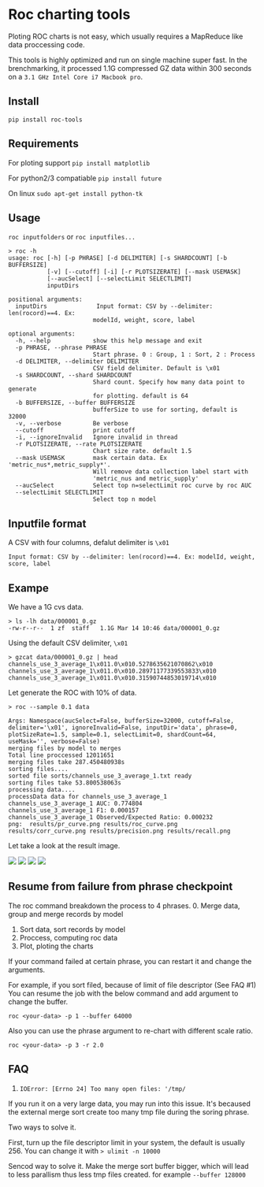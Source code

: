 # Roc charting tools
Ploting ROC charts is not easy, which usually requires a MapReduce like data proccessing code.

This tools is highly optimized and run on single machine super fast.
In the brenchmarking, it processed 1.1G compressed GZ data within 300 seconds on a `3.1 GHz Intel Core i7 Macbook pro`.

## Install

`pip install roc-tools`

## Requirements

For ploting support
`pip install matplotlib`

For python2/3 compatiable
`pip install future`

On linux
`sudo apt-get install python-tk`

## Usage

`roc inputfolders` or `roc inputfiles...`

```
> roc -h
usage: roc [-h] [-p PHRASE] [-d DELIMITER] [-s SHARDCOUNT] [-b BUFFERSIZE]
           [-v] [--cutoff] [-i] [-r PLOTSIZERATE] [--mask USEMASK]
           [--aucSelect] [--selectLimit SELECTLIMIT]
           inputDirs

positional arguments:
  inputDirs              Input format: CSV by --delimiter: len(rocord)==4. Ex:
                        modelId, weight, score, label

optional arguments:
  -h, --help            show this help message and exit
  -p PHRASE, --phrase PHRASE
                        Start phrase. 0 : Group, 1 : Sort, 2 : Process
  -d DELIMITER, --delimiter DELIMITER
                        CSV field delimiter. Default is \x01
  -s SHARDCOUNT, --shard SHARDCOUNT
                        Shard count. Specify how many data point to generate
                        for plotting. default is 64
  -b BUFFERSIZE, --buffer BUFFERSIZE
                        bufferSize to use for sorting, default is 32000
  -v, --verbose         Be verbose
  --cutoff              print cutoff
  -i, --ignoreInvalid   Ignore invalid in thread
  -r PLOTSIZERATE, --rate PLOTSIZERATE
                        Chart size rate. default 1.5
  --mask USEMASK        mask certain data. Ex 'metric_nus*,metric_supply*'.
                        Will remove data collection label start with
                        'metric_nus and metric_supply'
  --aucSelect           Select top n=selectLimit roc curve by roc AUC
  --selectLimit SELECTLIMIT
                        Select top n model
```

## Inputfile format
A CSV with four columns, defalut delimiter is `\x01`


`Input format: CSV by --delimiter: len(rocord)==4. Ex: modelId, weight, score, label`


## Exampe

We have a 1G cvs data.
```
> ls -lh data/000001_0.gz
-rw-r--r--  1 zf  staff   1.1G Mar 14 10:46 data/000001_0.gz
```

Using the default CSV delimiter, `\x01`
```
> gzcat data/000001_0.gz | head
channels_use_3_average_1\x011.0\x010.5278635621070862\x010
channels_use_3_average_1\x011.0\x010.28971177339553833\x010
channels_use_3_average_1\x011.0\x010.31590744853019714\x010
```

Let generate the ROC with 10% of data.
```
> roc --sample 0.1 data
```

```
Args: Namespace(aucSelect=False, bufferSize=32000, cutoff=False, delimiter='\x01', ignoreInvalid=False, inputDir='data', phrase=0, plotSizeRate=1.5, sample=0.1, selectLimit=0, shardCount=64, useMask='', verbose=False)
merging files by model to merges
Total line proccessed 12011651
merging files take 287.450480938s
sorting files....
sorted file sorts/channels_use_3_average_1.txt ready
sorting files take 53.800538063s
processing data....
processData data for channels_use_3_average_1
channels_use_3_average_1 AUC: 0.774804
channels_use_3_average_1 F1: 0.000157
channels_use_3_average_1 Observed/Expected Ratio: 0.000232
png:  results/pr_curve.png results/roc_curve.png results/corr_curve.png results/precision.png results/recall.png
```

Let take a look at the result image.

![](images/roc_curve.png)
![](images/pr_curve.png)
![](images/precision.png)
![](images/recall.png)

## Resume from failure from phrase checkpoint

The roc command breakdown the process to 4 phrases.
0. Merge data, group and merge records by model
1. Sort data, sort records by model
2. Proccess, computing roc data
3. Plot, ploting the charts

If your command failed at certain phrase, you can restart it and change the arguments.

For example, if you sort filed, because of limit of file descriptor (See FAQ #1)
You can resume the job with the below command and add argument to change the buffer.
```
roc <your-data> -p 1 --buffer 64000
```

Also you can use the phrase argument to re-chart with different scale ratio.

```
roc <your-data> -p 3 -r 2.0
```

## FAQ

1. ```IOError: [Errno 24] Too many open files: '/tmp/```

If you run it on a very large data, you may run into this issue. It's becaused the external merge sort create too many tmp file during the soring phrase.

Two ways to solve it.

First, turn up the file descriptor limit in your system, the default is usually 256.
You can change it with `> ulimit -n 10000`

Sencod way to solve it.
Make the merge sort buffer bigger, which will lead to less parallism thus less tmp files created.
for example `--buffer 128000`
 



